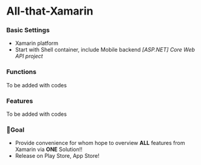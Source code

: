 # All-that-Xamarin

### Basic Settings
- Xamarin platform
- Start with Shell container, include Mobile backend *[ASP.NET] Core Web API project*

### Functions
To be added with codes

### Features
To be added with codes

### 🎯Goal
- Provide convenience for whom hope to overview **ALL** features from Xamarin via **ONE** Solution!!
- Release on Play Store, App Store!
